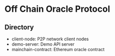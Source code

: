 # Off Chain Oracle Protocol
## Directory
- client-node: P2P network client nodes
- demo-server: Demo API server
- mainchain-contract: Ethereum oracle contract
